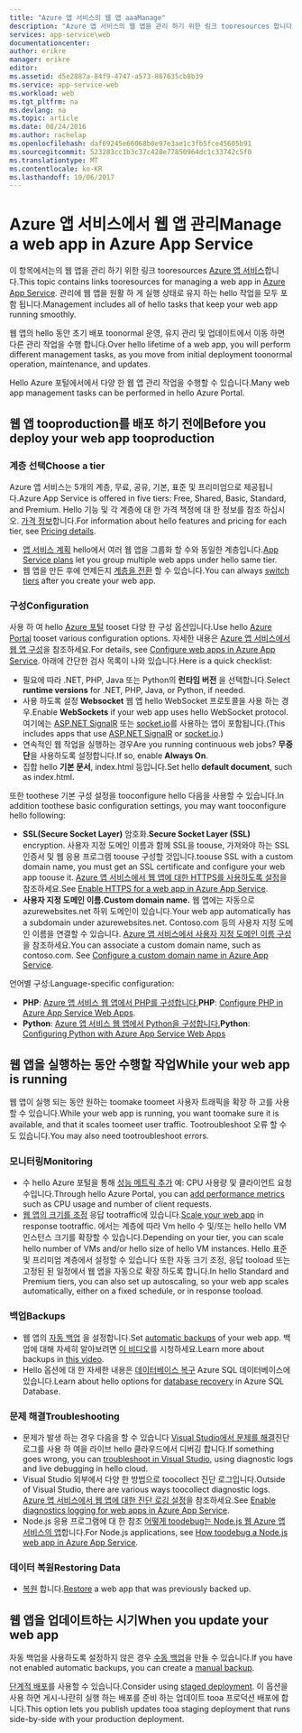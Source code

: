 ```yaml
---
title: "Azure 앱 서비스의 웹 앱 aaaManage"
description: "Azure 앱 서비스의 웹 앱을 관리 하기 위한 링크 tooresources 합니다."
services: app-service\web
documentationcenter: 
author: erikre
manager: erikre
editor: 
ms.assetid: d5e2887a-84f9-4747-a573-867635cb8b39
ms.service: app-service-web
ms.workload: web
ms.tgt_pltfrm: na
ms.devlang: na
ms.topic: article
ms.date: 08/24/2016
ms.author: rachelap
ms.openlocfilehash: daf69245e66068b0e97e3ae1c3fb5fce45605b91
ms.sourcegitcommit: 523283cc1b3c37c428e77850964dc1c33742c5f0
ms.translationtype: MT
ms.contentlocale: ko-KR
ms.lasthandoff: 10/06/2017
---
```

# <a name="manage-a-web-app-in-azure-app-service"></a><span data-ttu-id="9d75d-103">Azure 앱 서비스에서 웹 앱 관리</span><span class="sxs-lookup"><span data-stu-id="9d75d-103">Manage a web app in Azure App Service</span></span>
<span data-ttu-id="9d75d-104">이 항목에서는의 웹 앱을 관리 하기 위한 링크 tooresources [Azure 앱 서비스](http://go.microsoft.com/fwlink/?LinkId=529714)합니다.</span><span class="sxs-lookup"><span data-stu-id="9d75d-104">This topic contains links tooresources for managing a web app in [Azure App Service](http://go.microsoft.com/fwlink/?LinkId=529714).</span></span> <span data-ttu-id="9d75d-105">관리에 웹 앱을 원활 하 게 실행 상태로 유지 하는 hello 작업을 모두 포함 됩니다.</span><span class="sxs-lookup"><span data-stu-id="9d75d-105">Management includes all of hello tasks that keep your web app running smoothly.</span></span> 

<span data-ttu-id="9d75d-106">웹 앱의 hello 동안 초기 배포 toonormal 운영, 유지 관리 및 업데이트에서 이동 하면 다른 관리 작업을 수행 합니다.</span><span class="sxs-lookup"><span data-stu-id="9d75d-106">Over hello lifetime of a web app, you will perform different management tasks, as you move from initial deployment toonormal operation, maintenance, and updates.</span></span>

<span data-ttu-id="9d75d-107">Hello Azure 포털에서에서 다양 한 웹 앱 관리 작업을 수행할 수 있습니다.</span><span class="sxs-lookup"><span data-stu-id="9d75d-107">Many web app management tasks can be performed in hello Azure Portal.</span></span>

## <a name="before-you-deploy-your-web-app-tooproduction"></a><span data-ttu-id="9d75d-108">웹 앱 tooproduction를 배포 하기 전에</span><span class="sxs-lookup"><span data-stu-id="9d75d-108">Before you deploy your web app tooproduction</span></span>
### <a name="choose-a-tier"></a><span data-ttu-id="9d75d-109">계층 선택</span><span class="sxs-lookup"><span data-stu-id="9d75d-109">Choose a tier</span></span>
<span data-ttu-id="9d75d-110">Azure 앱 서비스는 5개의 계층, 무료, 공유, 기본, 표준 및 프리미엄으로 제공됩니다.</span><span class="sxs-lookup"><span data-stu-id="9d75d-110">Azure App Service is offered in five tiers: Free, Shared, Basic, Standard, and Premium.</span></span> <span data-ttu-id="9d75d-111">Hello 기능 및 각 계층에 대 한 가격 책정에 대 한 정보를 참조 하십시오. [가격 정보](https://azure.microsoft.com/pricing/details/app-service/)합니다.</span><span class="sxs-lookup"><span data-stu-id="9d75d-111">For information about hello features and pricing for each tier, see [Pricing details](https://azure.microsoft.com/pricing/details/app-service/).</span></span> 

* <span data-ttu-id="9d75d-112">[앱 서비스 계획](../app-service/azure-web-sites-web-hosting-plans-in-depth-overview.md) hello에서 여러 웹 앱을 그룹화 할 수와 동일한 계층입니다.</span><span class="sxs-lookup"><span data-stu-id="9d75d-112">[App Service plans](../app-service/azure-web-sites-web-hosting-plans-in-depth-overview.md) let you group multiple web apps under hello same tier.</span></span>
* <span data-ttu-id="9d75d-113">웹 앱을 만든 후에 언제든지 [계층을 전환](web-sites-scale.md) 할 수 있습니다.</span><span class="sxs-lookup"><span data-stu-id="9d75d-113">You can always [switch tiers](web-sites-scale.md) after you create your web app.</span></span>

### <a name="configuration"></a><span data-ttu-id="9d75d-114">구성</span><span class="sxs-lookup"><span data-stu-id="9d75d-114">Configuration</span></span>
<span data-ttu-id="9d75d-115">사용 하 여 hello [Azure 포털](https://portal.azure.com/) tooset 다양 한 구성 옵션입니다.</span><span class="sxs-lookup"><span data-stu-id="9d75d-115">Use hello [Azure Portal](https://portal.azure.com/) tooset various configuration options.</span></span> <span data-ttu-id="9d75d-116">자세한 내용은 [Azure 앱 서비스에서 웹 앱 구성](web-sites-configure.md)을 참조하세요.</span><span class="sxs-lookup"><span data-stu-id="9d75d-116">For details, see [Configure web apps in Azure App Service](web-sites-configure.md).</span></span> <span data-ttu-id="9d75d-117">아래에 간단한 검사 목록이 나와 있습니다.</span><span class="sxs-lookup"><span data-stu-id="9d75d-117">Here is a quick checklist:</span></span>

* <span data-ttu-id="9d75d-118">필요에 따라 .NET, PHP, Java 또는 Python의 **런타임 버전** 을 선택합니다.</span><span class="sxs-lookup"><span data-stu-id="9d75d-118">Select **runtime versions** for .NET, PHP, Java, or Python, if needed.</span></span>
* <span data-ttu-id="9d75d-119">사용 하도록 설정 **Websocket** 웹 앱 hello WebSocket 프로토콜을 사용 하는 경우.</span><span class="sxs-lookup"><span data-stu-id="9d75d-119">Enable **WebSockets** if your web app uses hello WebSocket protocol.</span></span> <span data-ttu-id="9d75d-120">여기에는 [ASP.NET SignalR](http://www.asp.net/signalr) 또는 [socket.io](web-sites-nodejs-chat-app-socketio.md)를 사용하는 앱이 포함됩니다.</span><span class="sxs-lookup"><span data-stu-id="9d75d-120">(This includes apps that use [ASP.NET SignalR](http://www.asp.net/signalr) or [socket.io](web-sites-nodejs-chat-app-socketio.md).)</span></span>
* <span data-ttu-id="9d75d-121">연속적인 웹 작업을 실행하는 경우</span><span class="sxs-lookup"><span data-stu-id="9d75d-121">Are you running continuous web jobs?</span></span> <span data-ttu-id="9d75d-122">**무중단**을 사용하도록 설정합니다.</span><span class="sxs-lookup"><span data-stu-id="9d75d-122">If so, enable **Always On**.</span></span>
* <span data-ttu-id="9d75d-123">집합 hello **기본 문서**, index.html 등입니다.</span><span class="sxs-lookup"><span data-stu-id="9d75d-123">Set hello **default document**, such as index.html.</span></span>

<span data-ttu-id="9d75d-124">또한 toothese 기본 구성 설정을 tooconfigure hello 다음을 사용할 수 있습니다.</span><span class="sxs-lookup"><span data-stu-id="9d75d-124">In addition toothese basic configuration settings, you may want tooconfigure hello following:</span></span>

* <span data-ttu-id="9d75d-125">**SSL(Secure Socket Layer)** 암호화.</span><span class="sxs-lookup"><span data-stu-id="9d75d-125">**Secure Socket Layer (SSL)** encryption.</span></span> <span data-ttu-id="9d75d-126">사용자 지정 도메인 이름과 함께 SSL을 toouse, 가져와야 하는 SSL 인증서 및 웹 응용 프로그램 toouse 구성할 것입니다.</span><span class="sxs-lookup"><span data-stu-id="9d75d-126">toouse SSL with a custom domain name, you must get an SSL certificate and configure your web app toouse it.</span></span> <span data-ttu-id="9d75d-127">[Azure 앱 서비스에서 웹 앱에 대한 HTTPS를 사용하도록 설정](app-service-web-tutorial-custom-ssl.md)을 참조하세요.</span><span class="sxs-lookup"><span data-stu-id="9d75d-127">See [Enable HTTPS for a web app in Azure App Service](app-service-web-tutorial-custom-ssl.md).</span></span>
* <span data-ttu-id="9d75d-128">**사용자 지정 도메인 이름.**</span><span class="sxs-lookup"><span data-stu-id="9d75d-128">**Custom domain name.**</span></span> <span data-ttu-id="9d75d-129">웹 앱에는 자동으로 azurewebsites.net 하위 도메인이 있습니다.</span><span class="sxs-lookup"><span data-stu-id="9d75d-129">Your web app automatically has a subdomain under azurewebsites.net.</span></span> <span data-ttu-id="9d75d-130">Contoso.com 등의 사용자 지정 도메인 이름을 연결할 수 있습니다. [Azure 앱 서비스에서 사용자 지정 도메인 이름 구성](app-service-web-tutorial-custom-domain.md)을 참조하세요.</span><span class="sxs-lookup"><span data-stu-id="9d75d-130">You can associate a custom domain name, such as contoso.com. See [Configure a custom domain name in Azure App Service](app-service-web-tutorial-custom-domain.md).</span></span>

<span data-ttu-id="9d75d-131">언어별 구성:</span><span class="sxs-lookup"><span data-stu-id="9d75d-131">Language-specific configuration:</span></span>

* <span data-ttu-id="9d75d-132">**PHP**: [Azure 앱 서비스 웹 앱에서 PHP를 구성합니다.](web-sites-php-configure.md)</span><span class="sxs-lookup"><span data-stu-id="9d75d-132">**PHP**: [Configure PHP in Azure App Service Web Apps](web-sites-php-configure.md).</span></span>
* <span data-ttu-id="9d75d-133">**Python**: [Azure 앱 서비스 웹 앱에서 Python을 구성합니다.](web-sites-python-configure.md)</span><span class="sxs-lookup"><span data-stu-id="9d75d-133">**Python**: [Configuring Python with Azure App Service Web Apps](web-sites-python-configure.md)</span></span>

## <a name="while-your-web-app-is-running"></a><span data-ttu-id="9d75d-134">웹 앱을 실행하는 동안 수행할 작업</span><span class="sxs-lookup"><span data-stu-id="9d75d-134">While your web app is running</span></span>
<span data-ttu-id="9d75d-135">웹 앱이 실행 되는 동안 원하는 toomake toomeet 사용자 트래픽을 확장 하 고를 사용할 수 있습니다.</span><span class="sxs-lookup"><span data-stu-id="9d75d-135">While your web app is running, you want toomake sure it is available, and that it scales toomeet user traffic.</span></span> <span data-ttu-id="9d75d-136">Tootroubleshoot 오류 할 수도 있습니다.</span><span class="sxs-lookup"><span data-stu-id="9d75d-136">You may also need tootroubleshoot errors.</span></span>

### <a name="monitoring"></a><span data-ttu-id="9d75d-137">모니터링</span><span class="sxs-lookup"><span data-stu-id="9d75d-137">Monitoring</span></span>
* <span data-ttu-id="9d75d-138">수 hello Azure 포털을 통해 [성능 메트릭 추가](web-sites-monitor.md) 예: CPU 사용량 및 클라이언트 요청 수입니다.</span><span class="sxs-lookup"><span data-stu-id="9d75d-138">Through hello Azure Portal, you can [add performance metrics](web-sites-monitor.md) such as CPU usage and number of client requests.</span></span>
* <span data-ttu-id="9d75d-139">[웹 앱의 크기를 조정](web-sites-scale.md) 응답 tootraffic에 있습니다.</span><span class="sxs-lookup"><span data-stu-id="9d75d-139">[Scale your web app](web-sites-scale.md) in response tootraffic.</span></span> <span data-ttu-id="9d75d-140">에서는 계층에 따라 Vm hello 수 및/또는 hello hello VM 인스턴스 크기를 확장할 수 있습니다.</span><span class="sxs-lookup"><span data-stu-id="9d75d-140">Depending on your tier, you can scale hello number of VMs and/or hello size of hello VM instances.</span></span> <span data-ttu-id="9d75d-141">Hello 표준 및 프리미엄 계층에서 설정할 수 있습니다 또한 자동 크기 조정, 응답 tooload 또는 고정된 된 일정에서 웹 앱을 자동으로 확장 하도록 합니다.</span><span class="sxs-lookup"><span data-stu-id="9d75d-141">In hello Standard and Premium tiers, you can also set up autoscaling, so your web app scales automatically, either on a fixed schedule, or in response tooload.</span></span>  

### <a name="backups"></a><span data-ttu-id="9d75d-142">백업</span><span class="sxs-lookup"><span data-stu-id="9d75d-142">Backups</span></span>
* <span data-ttu-id="9d75d-143">웹 앱의 [자동 백업](web-sites-backup.md) 을 설정합니다.</span><span class="sxs-lookup"><span data-stu-id="9d75d-143">Set [automatic backups](web-sites-backup.md) of your web app.</span></span> <span data-ttu-id="9d75d-144">백업에 대해 자세히 알아보려면 [이 비디오](https://azure.microsoft.com/documentation/videos/azure-websites-automatic-and-easy-backup/)를 시청하세요.</span><span class="sxs-lookup"><span data-stu-id="9d75d-144">Learn more about backups in [this video](https://azure.microsoft.com/documentation/videos/azure-websites-automatic-and-easy-backup/).</span></span>
* <span data-ttu-id="9d75d-145">Hello 옵션에 대 한 자세한 내용은 [데이터베이스 복구](../sql-database/sql-database-business-continuity.md) Azure SQL 데이터베이스에 있습니다.</span><span class="sxs-lookup"><span data-stu-id="9d75d-145">Learn about hello options for [database recovery](../sql-database/sql-database-business-continuity.md) in Azure SQL Database.</span></span>

### <a name="troubleshooting"></a><span data-ttu-id="9d75d-146">문제 해결</span><span class="sxs-lookup"><span data-stu-id="9d75d-146">Troubleshooting</span></span>
* <span data-ttu-id="9d75d-147">문제가 발생 하는 경우 다음을 할 수 있습니다 [Visual Studio에서 문제를 해결](web-sites-dotnet-troubleshoot-visual-studio.md#remotedebug)진단 로그를 사용 하 여을 라이브 hello 클라우드에서 디버깅 합니다.</span><span class="sxs-lookup"><span data-stu-id="9d75d-147">If something goes wrong, you can [troubleshoot in Visual Studio](web-sites-dotnet-troubleshoot-visual-studio.md#remotedebug), using diagnostic logs and live debugging in hello cloud.</span></span> 
* <span data-ttu-id="9d75d-148">Visual Studio 외부에서 다양 한 방법으로 toocollect 진단 로그입니다.</span><span class="sxs-lookup"><span data-stu-id="9d75d-148">Outside of Visual Studio, there are various ways toocollect diagnostic logs.</span></span> <span data-ttu-id="9d75d-149">[Azure 앱 서비스에서 웹 앱에 대한 진단 로깅 설정](web-sites-enable-diagnostic-log.md)을 참조하세요.</span><span class="sxs-lookup"><span data-stu-id="9d75d-149">See [Enable diagnostics logging for web apps in Azure App Service](web-sites-enable-diagnostic-log.md).</span></span>
* <span data-ttu-id="9d75d-150">Node.js 응용 프로그램에 대 한 참조 [어떻게 toodebug는 Node.js 웹 Azure 앱 서비스의 앱](web-sites-nodejs-debug.md)합니다.</span><span class="sxs-lookup"><span data-stu-id="9d75d-150">For Node.js applications, see [How toodebug a Node.js web app in Azure App Service](web-sites-nodejs-debug.md).</span></span>

### <a name="restoring-data"></a><span data-ttu-id="9d75d-151">데이터 복원</span><span class="sxs-lookup"><span data-stu-id="9d75d-151">Restoring Data</span></span>
* <span data-ttu-id="9d75d-152">[복원](web-sites-restore.md) 합니다.</span><span class="sxs-lookup"><span data-stu-id="9d75d-152">[Restore](web-sites-restore.md) a web app that was previously backed up.</span></span>

## <a name="when-you-update-your-web-app"></a><span data-ttu-id="9d75d-153">웹 앱을 업데이트하는 시기</span><span class="sxs-lookup"><span data-stu-id="9d75d-153">When you update your web app</span></span>
<span data-ttu-id="9d75d-154">자동 백업을 사용하도록 설정하지 않은 경우 [수동 백업](web-sites-backup.md)을 만들 수 있습니다.</span><span class="sxs-lookup"><span data-stu-id="9d75d-154">If you have not enabled automatic backups, you can create a [manual backup](web-sites-backup.md).</span></span>

<span data-ttu-id="9d75d-155">[단계적 배포](web-sites-staged-publishing.md)를 사용할 수 있습니다.</span><span class="sxs-lookup"><span data-stu-id="9d75d-155">Consider using [staged deployment](web-sites-staged-publishing.md).</span></span> <span data-ttu-id="9d75d-156">이 옵션을 사용 하면 게시-나란히 실행 하는 배포를 준비 하는 업데이트 tooa 프로덕션 배포에 합니다.</span><span class="sxs-lookup"><span data-stu-id="9d75d-156">This option lets you publish updates tooa staging deployment that runs side-by-side with your production deployment.</span></span> 


<!-- Anchors. -->

[Before you deploy your site tooproduction]: #before-you-deploy-your-site-to-production
[While your website is running]: #while-your-website-is-running
[When you update your website]: #when-you-update-your-website


